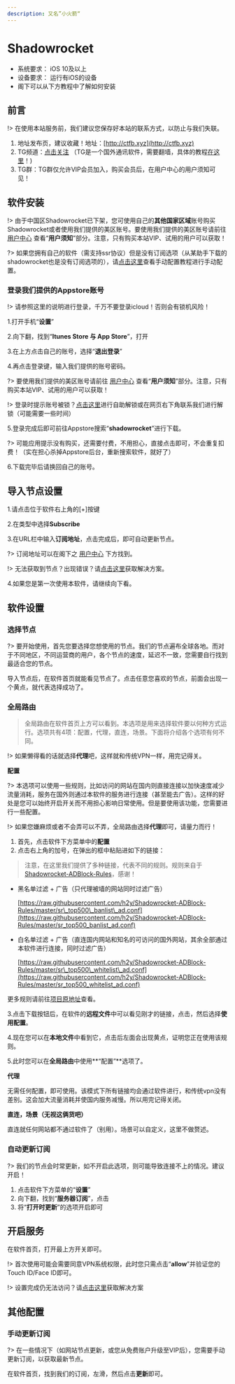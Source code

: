 ```yaml
---
description: 又名”小火箭“
---
```


# Shadowrocket

* 系统要求： iOS 10及以上
* 设备要求： 运行有iOS的设备
* 阁下可以从下方教程中了解如何安装

## 前言

!&gt; 在使用本站服务前，我们建议您保存好本站的联系方式，以防止与我们失联。

1. 地址发布页，建议收藏！地址：[http://ctfb.xyz](http://ctfb.xyz)
2. TG频道：[点击关注](https://t.me/cctcloud) （TG是一个国外通讯软件，需要翻墙，具体的教程[在这里](/telegram)！\)
3. TG群：TG群仅允许VIP会员加入，购买会员后，在用户中心的用户须知可见！

## 软件安装

!&gt; 由于中国区Shadowrocket已下架，您可使用自己的**其他国家区域**账号购买Shadowrocket或者使用我们提供的美区账号。要使用我们提供的美区账号请前往 [用户中心](https://www.tzct.xyz/user/) 查看“**用户须知**”部分。注意，只有购买本站VIP、试用的用户可以获取！

?&gt; 如果您拥有自己的软件（需支持ssr协议）但是没有订阅选项（从某助手下载的shadowrocket也是没有订阅选项的），请[点击这里](/panel?id=手动获取配置)查看手动配置教程进行手动配置。

### 登录我们提供的Appstore账号

!&gt; 请参照这里的说明进行登录，千万不要登录icloud！否则会有锁机风险！

1.打开手机“**设置**”

2.向下翻，找到“**Itunes Store 与 App Store**”，打开

3.在上方点击自己的账号，选择“**退出登录**”

4.再点击登录键，输入我们提供的账号密码。

?&gt; 要使用我们提供的美区账号请前往 [用户中心](https://www.tzct.xyz/user/) 查看“**用户须知**”部分。注意，只有购买本站VIP、试用的用户可以获取！

!&gt; 登录时提示账号被锁？[点击这里](/jiesuo)进行自助解锁或在网页右下角联系我们进行解锁（可能需要一些时间）

5.登录完成后即可前往Appstore搜索“**shadowrocket**”进行下载。

?&gt; 可能应用提示没有购买，还需要付费，不用担心，直接点击即可，不会重复扣费！（实在担心杀掉Appstore后台，重新搜索软件，就好了）

6.下载完毕后请换回自己的账号。

## 导入节点设置

1.请点击位于软件右上角的\[+\]按键

2.在类型中选择**Subscribe**

3.在URL栏中输入**订阅地址**，点击完成后，即可自动更新节点。

?&gt; 订阅地址可以在阁下之 [用户中心](https://www.tzct.xyz/user) 下方找到。

!&gt; 无法获取到节点？出现错误？请[点击这里](/faq?id=为什么我更新订阅的时候一直转圈失败？)获取解决方案。

4.如果您是第一次使用本软件，请继续向下看。

## 软件设置

### 选择节点

?&gt; 要开始使用，首先您要选择您想使用的节点。我们的节点遍布全球各地。而对于不同地区，不同运营商的用户，各个节点的速度，延迟不一致，您需要自行找到最适合您的节点。

导入节点后，在软件首页就能看见节点了。点击任意您喜欢的节点，前面会出现一个黄点，就代表选择成功了。

### 全局路由

> 全局路由在软件首页上方可以看到。本选项是用来选择软件要以何种方式运行。选项共有4项：配置，代理，直连，场景。下面将介绍各个选项有何不同。

!&gt; 如果懒得看的话就选择**代理**吧，这样就和传统VPN一样，用完记得关。

**配置**

?&gt; 本选项可以使用一些规则，比如访问的网站在国内则直接连接以加快速度减少流量消耗，服务在国外则通过本软件的服务进行连接（甚至能去广告）。这样的好处是您可以始终开启开关而不用担心影响日常使用。但是要使用该功能，您需要进行一些配置。

!&gt; 如果您嫌麻烦或者不会弄可以不弄，全局路由选择**代理**即可，请量力而行！

1. 首先，点击软件下方菜单中的**配置**
2. 点击右上角的加号，在弹出的框中粘贴进如下的链接：

> 注意，在这里我们提供了多种链接，代表不同的规则。规则来自于[Shadowrocket-ADBlock-Rules](https://github.com/h2y/Shadowrocket-ADBlock-Rules)，感谢！

* 黑名单过滤 + 广告（只代理被墙的网站同时过滤广告）

  [https://raw.githubusercontent.com/h2y/Shadowrocket-ADBlock-Rules/master/sr\_top500\_banlist\_ad.conf](https://raw.githubusercontent.com/h2y/Shadowrocket-ADBlock-Rules/master/sr_top500_banlist_ad.conf)

* 白名单过滤 + 广告（直连国内网站和知名的可访问的国外网站，其余全部通过本软件进行连接，同时过滤广告）

  [https://raw.githubusercontent.com/h2y/Shadowrocket-ADBlock-Rules/master/sr\_top500\_whitelist\_ad.conf](https://raw.githubusercontent.com/h2y/Shadowrocket-ADBlock-Rules/master/sr_top500_whitelist_ad.conf)

更多规则请前往[项目原地址](https://github.com/h2y/Shadowrocket-ADBlock-Rules)查看。

3.点击下载按钮后，在软件的**远程文件**中可以看见刚才的链接，点击，然后选择**使用配置**。

4.现在您可以在**本地文件**中看到它，点击后左面会出现黄点，证明您正在使用该规则。

5.此时您可以在**全局路由**中使用**“配置”**选项了。

**代理**

无需任何配置，即可使用。该模式下所有链接均会通过软件进行，和传统vpn没有差别。这会加大流量消耗并使国内服务减慢。所以用完记得关闭。

**直连，场景（无视这俩货吧）**

直连就任何网站都不通过软件了（别用）。场景可以自定义，这里不做赘述。

### 自动更新订阅

?&gt; 我们的节点会时常更新，如不开启此选项，则可能导致连接不上的情况。建议开启！

1. 点击软件下方菜单的“**设置**”
2. 向下翻，找到“**服务器订阅**”，点击
3. 将“**打开时更新**”的选项开启即可

## 开启服务

在软件首页，打开最上方开关即可。

!&gt; 首次使用可能会需要同意VPN系统权限，此时您只需点击“**allow**”并验证您的Touch ID/Face ID即可。

!&gt; 设置完成仍无法访问？请[点击这里](/faq?id=为什么我的节点无法连接连上了上不了网？)获取解决方案

## 其他配置

### 手动更新订阅

?&gt; 在一些情况下（如网站节点更新，或您从免费账户升级至VIP后），您需要手动更新订阅，以获取最新节点。

在软件首页，找到我们的订阅，左滑，然后点击**更新**即可。

